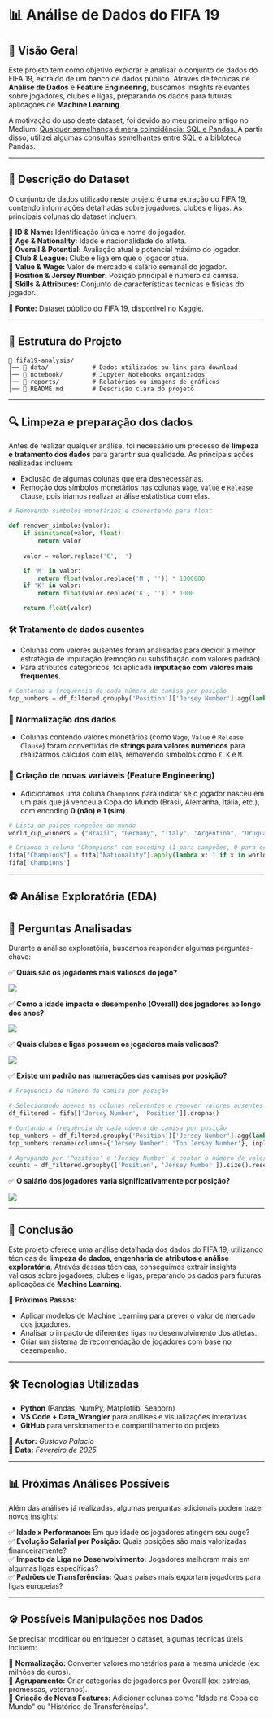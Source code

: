 # 📊 Análise de Dados do FIFA 19

## 📌 Visão Geral
Este projeto tem como objetivo explorar e analisar o conjunto de dados do FIFA 19, extraído de um banco de dados público. Através de técnicas de **Análise de Dados** e **Feature Engineering**, buscamos insights relevantes sobre jogadores, clubes e ligas, preparando os dados para futuras aplicações de **Machine Learning**.

A motivação do uso deste dataset, foi devido ao meu primeiro artigo no Medium: [Qualquer semelhança é mera coincidência: SQL e Pandas.
](https://medium.com/@datapalacio/qualquer-semelhan%C3%A7a-%C3%A9-mera-coincid%C3%AAncia-sql-e-pandas-5b33c1551a23) A partir disso, utilizei algumas consultas semelhantes entre SQL e a bibloteca Pandas.

---
## 📂 Descrição do Dataset  
O conjunto de dados utilizado neste projeto é uma extração do FIFA 19, contendo informações detalhadas sobre jogadores, clubes e ligas. As principais colunas do dataset incluem:  

🔹 **ID & Name:** Identificação única e nome do jogador.  
🔹 **Age & Nationality:** Idade e nacionalidade do atleta.  
🔹 **Overall & Potential:** Avaliação atual e potencial máximo do jogador.  
🔹 **Club & League:** Clube e liga em que o jogador atua.  
🔹 **Value & Wage:** Valor de mercado e salário semanal do jogador.  
🔹 **Position & Jersey Number:** Posição principal e número da camisa.  
🔹 **Skills & Attributes:** Conjunto de características técnicas e físicas do jogador.  

📌 **Fonte:** Dataset público do FIFA 19, disponível no [Kaggle](https://www.kaggle.com/karangadiya/fifa19).  


---
## 📂 Estrutura do Projeto
```
📁 fifa19-analysis/
│── 📂 data/            # Dados utilizados ou link para download  
│── 📂 notebook/        # Jupyter Notebooks organizados  
│── 📂 reports/         # Relatórios ou imagens de gráficos  
│── 📄 README.md        # Descrição clara do projeto  
```

---

## 🔍 Limpeza e preparação dos dados
Antes de realizar qualquer análise, foi necessário um processo de **limpeza e tratamento dos dados** para garantir sua qualidade. As principais ações realizadas incluem:
- Exclusão de algumas colunas que era desnecessárias.
- Remoção dos símbolos monetários nas colunas `Wage`, `Value` e `Release Clause`, pois iriamos realizar análise estatistica com elas. 
```python
# Removendo simbolos monetários e convertendo para float

def remover_simbolos(valor):
    if isinstance(valor, float):
        return valor
    
    valor = valor.replace('€', '')

    if 'M' in valor:
        return float(valor.replace('M', '')) * 1000000
    if 'K' in valor:
        return float(valor.replace('K', '')) * 1000

    return float(valor)
```

### 🛠 Tratamento de dados ausentes
- Colunas com valores ausentes foram analisadas para decidir a melhor estratégia de imputação (remoção ou substituição com valores padrão).
- Para atributos categóricos, foi aplicada **imputação com valores mais frequentes**.

```python
# Contando a frequência de cada número de camisa por posição  
top_numbers = df_filtered.groupby('Position')['Jersey Number'].agg(lambda x: x.mode()[0]).reset_index()  
```

### 🔄 Normalização dos dados
- Colunas contendo valores monetários (como `Wage`, `Value` e `Release Clause`) foram convertidas de **strings para valores numéricos** para realizarmos calculos com elas, removendo símbolos como `€`, `K` e `M`.

### 🔢 Criação de novas variáveis (Feature Engineering)
- Adicionamos uma coluna `Champions` para indicar se o jogador nasceu em um país que já venceu a Copa do Mundo (Brasil, Alemanha, Itália, etc.), com encoding **0 (não) e 1 (sim)**.
```python
# Lista de países campeões do mundo
world_cup_winners = {"Brazil", "Germany", "Italy", "Argentina", "Uruguay", "France", "Spain", "England"}

# Criando a coluna "Champions" com encoding (1 para campeões, 0 para os demais)
fifa["Champions"] = fifa["Nationality"].apply(lambda x: 1 if x in world_cup_winners else 0)
fifa['Champions'] 
```

---

## ⚽ Análise Exploratória (EDA)

## 📌 Perguntas Analisadas  
Durante a análise exploratória, buscamos responder algumas perguntas-chave:  

✅ **Quais são os jogadores mais valiosos do jogo?**  

![](reports/barplot_player_valioso.png)

✅ **Como a idade impacta o desempenho (Overall) dos jogadores ao longo dos anos?**  

![](reports/overall_and_age.png)

✅ **Quais clubes e ligas possuem os jogadores mais valiosos?** 

<img src="reports\barplot_total_liga.png">

✅ **Existe um padrão nas numerações das camisas por posição?**  
```python
# Frequencia de número de camisa por posição 

# Selecionando apenas as colunas relevantes e remover valores ausentes  
df_filtered = fifa[['Jersey Number', 'Position']].dropna()  

# Contando a frequência de cada número de camisa por posição  
top_numbers = df_filtered.groupby('Position')['Jersey Number'].agg(lambda x: x.mode()[0]).reset_index()  
top_numbers.rename(columns={'Jersey Number': 'Top Jersey Number'}, inplace=True) # Renomeando a coluna para deixar mais claro

# Agrupando por 'Position' e 'Jersey Number' e contar o número de valores  
counts = df_filtered.groupby(['Position', 'Jersey Number']).size().reset_index(name='Count')  
```

✅ **O salário dos jogadores varia significativamente por posição?**  

![](reports/barplot_salario_posicao.png)

---

## 📌 Conclusão
Este projeto oferece uma análise detalhada dos dados do FIFA 19, utilizando técnicas de **limpeza de dados, engenharia de atributos e análise exploratória**. Através dessas técnicas, conseguimos extrair insights valiosos sobre jogadores, clubes e ligas, preparando os dados para futuras aplicações de **Machine Learning**.

📢 **Próximos Passos:**
- Aplicar modelos de Machine Learning para prever o valor de mercado dos jogadores.
- Analisar o impacto de diferentes ligas no desenvolvimento dos atletas.
- Criar um sistema de recomendação de jogadores com base no desempenho.

---

## 🛠 Tecnologias Utilizadas
- **Python** (Pandas, NumPy, Matplotlib, Seaborn)
- **VS Code + Data_Wrangler** para análises e visualizações interativas
- **GitHub** para versionamento e compartilhamento do projeto

📌 **Autor:** *Gustavo Palacio*  
📅 **Data:** *Fevereiro de 2025*

---

## 📊 Próximas Análises Possíveis  
Além das análises já realizadas, algumas perguntas adicionais podem trazer novos insights:  

✅ **Idade x Performance:** Em que idade os jogadores atingem seu auge?  
✅ **Evolução Salarial por Posição:** Quais posições são mais valorizadas financeiramente?  
✅ **Impacto da Liga no Desenvolvimento:** Jogadores melhoram mais em algumas ligas específicas?  
✅ **Padrões de Transferências:** Quais países mais exportam jogadores para ligas europeias?  

---

## ⚙️ Possíveis Manipulações nos Dados  
Se precisar modificar ou enriquecer o dataset, algumas técnicas úteis incluem:  

📌 **Normalização:** Converter valores monetários para a mesma unidade (ex: milhões de euros).  
📌 **Agrupamento:** Criar categorias de jogadores por Overall (ex: estrelas, promessas, veteranos).  
📌 **Criação de Novas Features:** Adicionar colunas como "Idade na Copa do Mundo" ou "Histórico de Transferências".  
